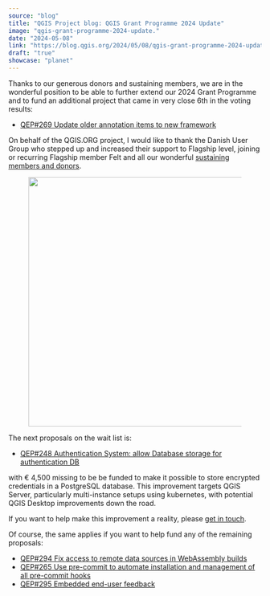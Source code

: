 ```yaml
---
source: "blog"
title: "QGIS Project blog: QGIS Grant Programme 2024 Update"
image: "qgis-grant-programme-2024-update."
date: "2024-05-08"
link: "https://blog.qgis.org/2024/05/08/qgis-grant-programme-2024-update/"
draft: "true"
showcase: "planet"
---
```


<p>Thanks to our generous donors and sustaining members, we are in the wonderful position to be able to further extend our 2024 Grant Programme and to fund an additional project that came in very close 6th in the voting results:</p>



<ul>
<li><a href="https://github.com/qgis/QGIS-Enhancement-Proposals/issues/269">QEP#269 Update older annotation items to new framework</a></li>
</ul>



<p>On behalf of the QGIS.ORG project, I would like to thank the Danish User Group who stepped up and increased their support to Flagship level, joining or recurring Flagship member Felt and all our wonderful <a href="https://qgis.org/en/site/about/sustaining_members.html">sustaining members and donors</a>. </p>



<figure class="wp-block-image size-large"><a href="https://qgis.org/en/site/about/sustaining_members.html"><img alt="" class="wp-image-2855" height="497" src="https://qgisblog.files.wordpress.com/2024/05/image-1.png?w=560" width="560" /></a></figure>



<p>The next proposals on the wait list is: </p>



<ul>
<li><a href="https://github.com/qgis/QGIS-Enhancement-Proposals/issues/248">QEP#248 Authentication System: allow Database storage for authentication DB</a></li>
</ul>



<p>with € 4,500 missing to be be funded to make it possible to store encrypted credentials in a PostgreSQL database. This improvement targets QGIS Server, particularly multi-instance setups using kubernetes, with potential QGIS Desktop improvements down the road.</p>



<p>If you want to help make this improvement a reality, please <a href="https://github.com/qgis/QGIS-Enhancement-Proposals/issues/248#issuecomment-2099990437">get in touch</a>.  </p>



<p>Of course, the same applies if you want to help fund any of the remaining proposals: </p>



<ul>
<li><a href="https://github.com/qgis/QGIS-Enhancement-Proposals/issues/294">QEP#294 Fix access to remote data sources in WebAssembly builds</a></li>



<li><a href="https://github.com/qgis/QGIS-Enhancement-Proposals/issues/265">QEP#265 Use pre-commit to automate installation and management of all pre-commit hooks</a></li>



<li><a href="https://github.com/qgis/QGIS-Enhancement-Proposals/issues/295">QEP#295 Embedded end-user feedback</a></li>
</ul>
